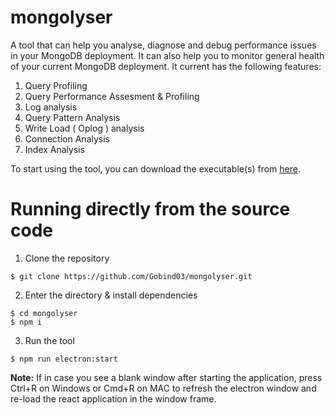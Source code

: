 # mongolyser

A tool that can help you analyse, diagnose and debug performance issues in your MongoDB deployment. It can also help you to monitor general health of your current MongoDB deployment. It current has the following features:
1. Query Profiling
2. Query Performance Assesment & Profiling 
2. Log analysis 
3. Query Pattern Analysis
4. Write Load ( Oplog ) analysis
5. Connection Analysis
6. Index Analysis


To start using the tool, you can download the executable(s) from [here](https://github.com/Gobind03/mongolyser/releases/latest).

# Running directly from the source code

1. Clone the repository
  ```
  $ git clone https://github.com/Gobind03/mongolyser.git
  ```
2. Enter the directory & install dependencies
  ```
  $ cd mongolyser
  $ npm i
  ```
3. Run the tool
  ```
  $ npm run electron:start
  ```
  
**Note:** If in case you see a blank window after starting the application, press Ctrl+R on Windows or Cmd+R on MAC to refresh the electron window and re-load the react application in the window frame. 
